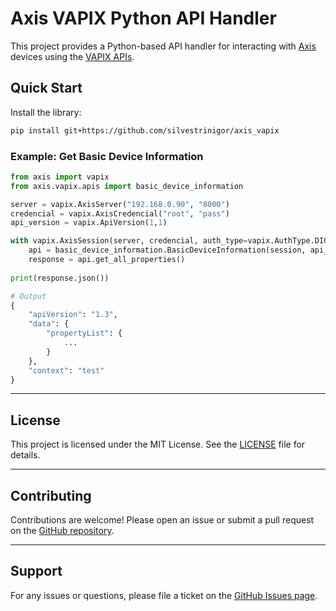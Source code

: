 # Axis VAPIX Python API Handler

This project provides a Python-based API handler for interacting with [Axis](https://www.axis.com/) devices using the [VAPIX APIs](https://developer.axis.com/vapix).

## Quick Start

Install the library:

```bash
pip install git+https://github.com/silvestrinigor/axis_vapix
```

### Example: Get Basic Device Information

```python
from axis import vapix
from axis.vapix.apis import basic_device_information

server = vapix.AxisServer("192.168.0.90", "8000")
credencial = vapix.AxisCredencial("root", "pass")
api_version = vapix.ApiVersion(1,1)

with vapix.AxisSession(server, credencial, auth_type=vapix.AuthType.DIGEST_AUTH ,context="test") as session:
    api = basic_device_information.BasicDeviceInformation(session, api_version)
    response = api.get_all_properties()
    
print(response.json())

# Output
{
    "apiVersion": "1.3", 
    "data": {
        "propertyList": {
            ...        
        }
    }, 
    "context": "test"
}
```

---

## License

This project is licensed under the MIT License. See the [LICENSE](./LICENSE) file for details.

---

## Contributing

Contributions are welcome! Please open an issue or submit a pull request on the [GitHub repository](https://github.com/silvestrinigor/axis_vapix).

---

## Support

For any issues or questions, please file a ticket on the [GitHub Issues page](https://github.com/silvestrinigor/axis_vapix/issues).